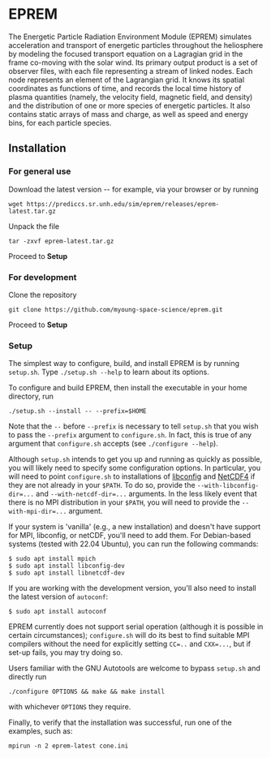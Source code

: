 # EPREM

The Energetic Particle Radiation Environment Module (EPREM) simulates acceleration and transport of energetic particles throughout the heliosphere by modeling the focused transport equation on a Lagragian grid in the frame co-moving with the solar wind. Its primary output product is a set of observer files, with each file representing a stream of linked nodes. Each node represents an element of the Lagrangian grid. It knows its spatial coordinates as functions of time, and records the local time history of plasma quantities (namely, the velocity field, magnetic field, and density) and the distribution of one or more species of energetic particles. It also contains static arrays of mass and charge, as well as speed and energy bins, for each particle species.

## Installation

### For general use

Download the latest version -- for example, via your browser or by running
```
wget https://prediccs.sr.unh.edu/sim/eprem/releases/eprem-latest.tar.gz
```

Unpack the file
```
tar -zxvf eprem-latest.tar.gz
```

Proceed to **Setup**

### For development

Clone the repository
```
git clone https://github.com/myoung-space-science/eprem.git
```

Proceed to **Setup**

### Setup

The simplest way to configure, build, and install EPREM is by running `setup.sh`. Type `./setup.sh --help` to learn about its options.

To configure and build EPREM, then install the executable in your home directory, run
```
./setup.sh --install -- --prefix=$HOME
```
Note that the `--` before `--prefix` is necessary to tell `setup.sh` that you wish to pass the `--prefix` argument to `configure.sh`. In fact, this is true of any argument that `configure.sh` accepts (see `./configure --help`).

Although `setup.sh` intends to get you up and running as quickly as possible, you will likely need to specify some configuration options. In particular, you will need to point `configure.sh` to installations of [libconfig](http://hyperrealm.github.io/libconfig/) and [NetCDF4](https://unidata.github.io/netcdf4-python/) if they are not already in your `$PATH`. To do so, provide the `--with-libconfig-dir=...` and `--with-netcdf-dir=...` arguments. In the less likely event that there is no MPI distribution in your `$PATH`, you will need to provide the `--with-mpi-dir=...` argument. 

If your system is 'vanilla' (e.g., a new installation) and doesn't have support for MPI, libconfig, or netCDF, you'll need to add them. For Debian-based systems (tested with 22.04 Ubuntu), you can run the following commands:
```
$ sudo apt install mpich
$ sudo apt install libconfig-dev
$ sudo apt install libnetcdf-dev
```

If you are working with the development version, you'll also need to install the latest version of `autoconf`:
```
$ sudo apt install autoconf
```

EPREM currently does not support serial operation (although it is possible in certain circumstances); `configure.sh` will do its best to find suitable MPI compilers without the need for explicitly setting `CC=..` and `CXX=...`, but if set-up fails, you may try doing so.

Users familiar with the GNU Autotools are welcome to bypass `setup.sh` and directly run
```
./configure OPTIONS && make && make install
```
with whichever `OPTIONS` they require.

Finally, to verify that the installation was successful, run one of the examples, such as: 

```
mpirun -n 2 eprem-latest cone.ini 
```
